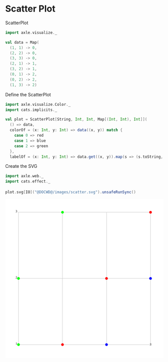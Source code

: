 # Scatter Plot

ScatterPlot

```scala mdoc:silent
import axle.visualize._
```

```scala mdoc:silent
val data = Map(
  (1, 1) -> 0,
  (2, 2) -> 0,
  (3, 3) -> 0,
  (2, 1) -> 1,
  (3, 2) -> 1,
  (0, 1) -> 2,
  (0, 2) -> 2,
  (1, 3) -> 2)
```

Define the ScatterPlot

```scala mdoc:silent
import axle.visualize.Color._
import cats.implicits._
```

```scala mdoc:silent
val plot = ScatterPlot[String, Int, Int, Map[(Int, Int), Int]](
  () => data,
  colorOf = (x: Int, y: Int) => data((x, y)) match {
    case 0 => red
    case 1 => blue
    case 2 => green
  },
  labelOf = (x: Int, y: Int) => data.get((x, y)).map(s => (s.toString, false)))
```

Create the SVG

```scala mdoc:silent
import axle.web._
import cats.effect._

plot.svg[IO]("@DOCWD@/images/scatter.svg").unsafeRunSync()
```

![scatter plot](/images/scatter.svg)
